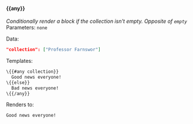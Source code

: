 #### \{{any}}
_Conditionally render a block if the collection isn't empty. Opposite of `empty`_
<br>Parameters: `none`

Data:

```json
"collection": ["Professor Farnswor"]
```
Templates:

```html
\{{#any collection}}
  Good news everyone!
\{{else}}
  Bad news everyone!
\{{/any}}
```

Renders to:

```
Good news everyone!
```